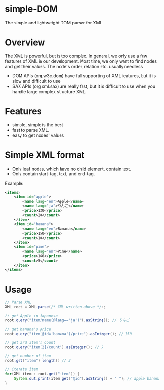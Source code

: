 simple-DOM
==========

The simple and lightweight DOM parser for XML.

Overview
==========

The XML is powerful, but is too complex.
In general, we only use a few features of XML in our development.
Most time, we only want to find nodes and get their values.
The node's order, relation etc. usually needless.

* DOM APIs (org.w3c.dom) have full supporting of XML features, but it is slow and difficult to use.
* SAX APIs (org.xml.sax) are really fast, but it is difficult to use when you handle large complex structure XML.

Features
=========

* simple, simple is the best
* fast to parse XML.
* easy to get nodes' values

Simple XML format
==========

* Only leaf nodes, which have no child element, contain text.
* Only contain start-tag, text, and end-tag.

Example:

```xml
<items>
    <item id="apple">
        <name lang="en">Apple</name>
        <name lang="ja">りんご</name>
        <price>120</price>
        <count>20</count>
    </item>
    <item id="banana">
        <name lang="en">Banana</name>
        <price>150</price>
        <count>10</count>
    </item>
    <item id="pine">
        <name lang="en">Pine</name>
        <price>160</price>
        <count>5</count>
    </item>
</items>
```

Usage
=========

```java
// Parse XML
XML root = XML.parse(/* XML written above */);

// get Apple in Japanese
root.query("item/name(@lang=='ja')").asString(); // りんご

// get banana's price
root.query("item(@id='banana')/price").asInteger(); // 150

// get 3rd item's count
root.query("item[2]/count").asInteger(); // 5

// get number of item
root.get("item").length() // 3

// iterate item
for(XML item : root.get("item")) {
    System.out.print(item.get("@id").asString() + " "); // apple banana pine
}
```



